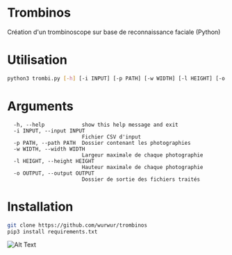 # Trombinos
Création d'un trombinoscope sur base de reconnaissance faciale (Python)

# Utilisation 

```sh
python3 trombi.py [-h] [-i INPUT] [-p PATH] [-w WIDTH] [-l HEIGHT] [-o OUTPUT]
```

# Arguments 

```
  -h, --help            show this help message and exit
  -i INPUT, --input INPUT
                        Fichier CSV d'input
  -p PATH, --path PATH  Dossier contenant les photographies
  -w WIDTH, --width WIDTH
                        Largeur maximale de chaque photographie
  -l HEIGHT, --height HEIGHT
                        Hauteur maximale de chaque photographie
  -o OUTPUT, --output OUTPUT
                        Dossier de sortie des fichiers traités
```

# Installation

```sh
git clone https://github.com/wurwur/trombinos
pip3 install requirements.txt
```

![Alt Text](https://media.giphy.com/media/h9Efa7gHeME4lgQYJF/giphy.gif)

